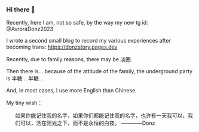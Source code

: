 ### Hi there 👋

Recently, here I am, not so safe, by the way my new tg id: @AvroraDonz2023

I wrote a second small blog to record my various experiences after becoming trans: https://donzstory.pages.dev

Recently, due to family reasons, there may be 淡圈.

Then there is... because of the attitude of the family, the underground party is 半糖... 半糖...

And, in most cases, I use more English than Chinese.

My tiny wish：
<ul> 如果你能记住我的名字，如果你们都能记住我的名字，也许有一天我可以，我们可以，活在阳光之下，而不是永恒的白夜。   ————Donz </ul>
